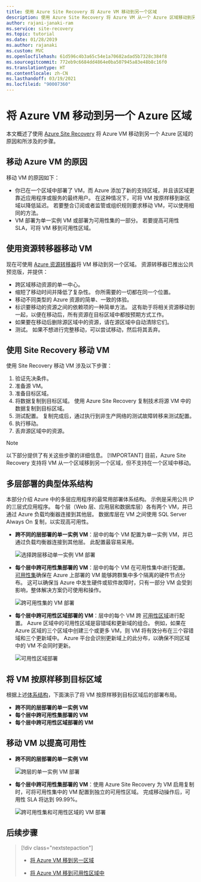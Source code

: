 ```yaml
---
title: 使用 Azure Site Recovery 将 Azure VM 移动到另一个区域
description: 使用 Azure Site Recovery 将 Azure VM 从一个 Azure 区域移动到另一个 Azure 区域。
author: rajani-janaki-ram
ms.service: site-recovery
ms.topic: tutorial
ms.date: 01/28/2019
ms.author: rajanaki
ms.custom: MVC
ms.openlocfilehash: 61d596c4b3a65c54e1a70682adad5b7328c384f8
ms.sourcegitcommit: 772eb9c6684dd4864e0ba507945a83e48b8c16f0
ms.translationtype: HT
ms.contentlocale: zh-CN
ms.lasthandoff: 03/19/2021
ms.locfileid: "90007360"
---
```

# <a name="moving-azure-vms-to-another-azure-region"></a>将 Azure VM 移动到另一个 Azure 区域

本文概述了使用 [Azure Site Recovery](site-recovery-overview.md) 将 Azure VM 移动到另一个 Azure 区域的原因和所涉及的步骤。 


## <a name="reasons-to-move-azure-vms"></a>移动 Azure VM 的原因

移动 VM 的原因如下：

- 你已在一个区域中部署了 VM，而 Azure 添加了新的支持区域，并且该区域更靠近应用程序或服务的最终用户。 在这种情况下，可将 VM 按原样移到新区域以降低延迟。 若要整合订阅或者监管或组织规则要求移动 VM，可以使用相同的方法。
- VM 部署为单一实例 VM 或部署为可用性集的一部分。 若要提高可用性 SLA，可将 VM 移到可用性区域。

## <a name="move-vms-with-resource-mover"></a>使用资源转移器移动 VM

现在可使用 [Azure 资源转移器](../resource-mover/tutorial-move-region-virtual-machines.md)将 VM 移动到另一个区域。 资源转移器已推出公共预览版，并提供：
- 跨区域移动资源的单一中心。
- 缩短了移动时间并降低了复杂性。 你所需要的一切都在同一个位置。
- 移动不同类型的 Azure 资源的简单、一致的体验。
- 标识要移动的资源之间的依赖项的一种简单方法。 这有助于将相关资源移动到一起，以便在移动后，所有资源在目标区域中都按预期方式工作。
- 如果要在移动后删除源区域中的资源，请在源区域中自动清除它们。
- 测试。 如果不想进行完整移动，可以尝试移动，然后将其丢弃。



## <a name="move-vms-with-site-recovery"></a>使用 Site Recovery 移动 VM

使用 Site Recovery 移动 VM 涉及以下步骤：

1. 验证先决条件。
2. 准备源 VM。
3. 准备目标区域。
4. 将数据复制到目标区域。 使用 Azure Site Recovery 复制技术将源 VM 中的数据复制到目标区域。
5. 测试配置。 复制完成后，通过执行到非生产网络的测试故障转移来测试配置。
6. 执行移动。
7. 丢弃源区域中的资源。

> [!NOTE]
> 以下部分提供了有关这些步骤的详细信息。
> [!IMPORTANT]
> 目前，Azure Site Recovery 支持将 VM 从一个区域移到另一个区域，但不支持在一个区域中移动。

## <a name="typical-architectures-for-a-multi-tier-deployment"></a>多层部署的典型体系结构

本部分介绍 Azure 中的多层应用程序的最常用部署体系结构。 示例是采用公共 IP 的三层式应用程序。 每个层（Web 层、应用层和数据库层）各有两个 VM，并已通过 Azure 负载均衡器连接到其他层。 数据库层在 VM 之间使用 SQL Server Always On 复制，以实现高可用性。

* **跨不同的层部署的单一实例 VM**：层中的每个 VM 配置为单一实例 VM，并已通过负载均衡器连接到其他层。 此配置最容易采用。

     ![选择跨层移动单一实例 VM 部署](media/move-vm-overview/regular-deployment.png)

* **每个层中跨可用性集部署的 VM**：层中的每个 VM 在可用性集中进行配置。 [可用性集](../virtual-machines/windows/tutorial-availability-sets.md)确保在 Azure 上部署的 VM 能够跨群集中多个隔离的硬件节点分布。 这可以确保当 Azure 中发生硬件或软件故障时，只有一部分 VM 会受到影响，整体解决方案仍可使用和操作。

     ![跨可用性集的 VM 部署](media/move-vm-overview/avset.png)

* **每个层中跨可用性区域部署的 VM**：层中的每个 VM 跨 [可用性区域](../availability-zones/az-overview.md)进行配置。 Azure 区域中的可用性区域是容错域和更新域的组合。 例如，如果在 Azure 区域的三个区域中创建三个或更多 VM，则 VM 将有效分布在三个容错域和三个更新域中。 Azure 平台会识别更新域上的此分布，以确保不同区域中的 VM 不会同时更新。

     ![可用性区域部署](media/move-vm-overview/zone.png)

## <a name="move-vms-as-is-to-a-target-region"></a>将 VM 按原样移到目标区域

根据上述[体系结构](#typical-architectures-for-a-multi-tier-deployment)，下面演示了将 VM 按原样移到目标区域后的部署布局。

* **跨不同的层部署的单一实例 VM**
* **每个层中跨可用性集部署的 VM**
* **每个层中跨可用性区域部署的 VM**

## <a name="move-vms-to-increase-availability"></a>移动 VM 以提高可用性

* **跨不同的层部署的单一实例 VM**

     ![跨层的单一实例 VM 部署](media/move-vm-overview/single-zone.png)

* **每个层中跨可用性集部署的 VM**：使用 Azure Site Recovery 为 VM 启用复制时，可将可用性集中的 VM 配置到独立的可用性区域。 完成移动操作后，可用性 SLA 将达到 99.99%。

     ![跨可用性集和可用性区域的 VM 部署](media/move-vm-overview/aset-azone.png)

## <a name="next-steps"></a>后续步骤

> [!div class="nextstepaction"]
> 
> * [将 Azure VM 移到另一区域](azure-to-azure-tutorial-migrate.md)
> 
> * [将 Azure VM 移到可用性区域中](move-azure-vms-avset-azone.md)

